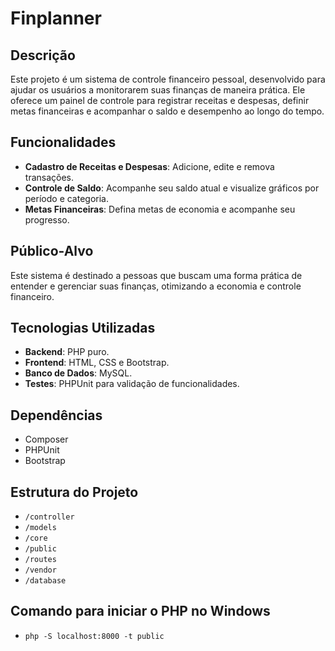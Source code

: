 # Finplanner

## Descrição
Este projeto é um sistema de controle financeiro pessoal, desenvolvido para ajudar os usuários a monitorarem suas finanças de maneira prática. Ele oferece um painel de controle para registrar receitas e despesas, definir metas financeiras e acompanhar o saldo e desempenho ao longo do tempo.

## Funcionalidades
- **Cadastro de Receitas e Despesas**: Adicione, edite e remova transações.
- **Controle de Saldo**: Acompanhe seu saldo atual e visualize gráficos por período e categoria.
- **Metas Financeiras**: Defina metas de economia e acompanhe seu progresso.

## Público-Alvo
Este sistema é destinado a pessoas que buscam uma forma prática de entender e gerenciar suas finanças, otimizando a economia e controle financeiro.

## Tecnologias Utilizadas
- **Backend**: PHP puro.
- **Frontend**: HTML, CSS e Bootstrap.
- **Banco de Dados**: MySQL.
- **Testes**: PHPUnit para validação de funcionalidades.

## Dependências
- Composer
- PHPUnit
- Bootstrap

## Estrutura do Projeto
- `/controller`
- `/models`
- `/core`
- `/public`
- `/routes`
- `/vendor`
- `/database`

## Comando para iniciar o PHP no Windows
- `php -S localhost:8000 -t public`
